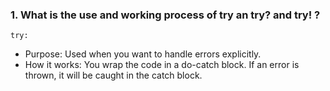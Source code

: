 

### 1. What is the use and working process of try an try? and try! ?
 `try:`
  - Purpose: Used when you want to handle errors explicitly.
  - How it works: You wrap the code in a do-catch block. If an error is thrown, it will be caught in the catch block.
